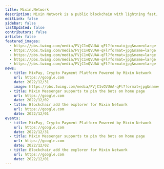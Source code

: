 ```yaml
---
title: Mixin.Network
description: Mixin Network is a public blockchain with lightning fast, with zero transaction fee and develop friendly. Mixin Network is powered by nodes which are staked XIN tokens and runs with many popular dApps, includes swapping, exchange, minting, lending, micro-payment and other finacial services.
editLink: false
sidebar: false
lastUpdated: false
contributors: false
article: false
featured_images:
  - https://pbs.twimg.com/media/FVjC1vQVUAA-qFl?format=jpg&name=large
  - https://pbs.twimg.com/media/FVjC1vQVUAA-qFl?format=jpg&name=large
  - https://pbs.twimg.com/media/FVjC1vQVUAA-qFl?format=jpg&name=large
  - https://pbs.twimg.com/media/FVjC1vQVUAA-qFl?format=jpg&name=large
  - https://pbs.twimg.com/media/FVjC1vQVUAA-qFl?format=jpg&name=large
news:
  - title: MixPay, Crypto Payment Platform Powered by Mixin Network 
    url: https://google.com
    date: 2022/12/31
    image: https://pbs.twimg.com/media/FVjC1vQVUAA-qFl?format=jpg&name=large
  - title: Mixin Messenger supports to pin the bots on home page
    url: https://google.com
    date: 2022/12/02
  - title: Blockchair add the explorer for Mixin Network
    url: https://google.com
    date: 2022/12/01
events:
  - title: MixPay, Crypto Payment Platform Powered by Mixin Network 
    url: https://google.com
    date: 2022/12/31
  - title: Mixin Messenger supports to pin the bots on home page
    url: https://google.com
    date: 2022/12/02
  - title: Blockchair add the explorer for Mixin Network
    url: https://google.com
    date: 2022/12/01
---
```


<community-slogan prefix="Get involved." suffix="Stay in touch."/>

<community-gallery />

<community-news title="Upcoming events" items-tag="events"/>

<community-news title="News & Press" items-tag="news"/>

